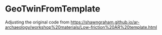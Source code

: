 # GeoTwinFromTemplate
Adjusting the original code from https://shawngraham.github.io/ar-archaeology/workshop%20materials/Low-friction%20AR%20template.html
